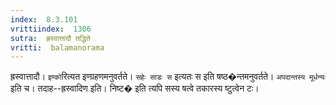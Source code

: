 ```yaml
---
index:  8.3.101
vrittiindex:  1306
sutra:  ह्रस्वात्तादौ तद्धिते
vritti:  balamanorama 
---
```


ह्रस्वात्तादौ। `इण्को`रित्यत इण्ग्रहणमनुवर्तते। `सहेः साडः स` इत्यतः स इति षष्ठ�न्तमनुवर्तते। `अपदान्तस्य मूर्धन्यः` इति च। तदाह--ह्रस्वादिण इति। निष्ट� इति त्यपि सस्य षत्वे तकारस्य ष्टुत्वेन टः।

